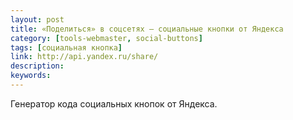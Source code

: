 ```yaml
---
layout: post
title: «Поделиться» в соцсетях — социальные кнопки от Яндекса
category: [tools-webmaster, social-buttons]
tags: [социальная кнопка]
link: http://api.yandex.ru/share/
description:
keywords:
---
```


<p>Генератор кода социальных кнопок от Яндекса.</p>
